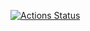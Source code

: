 [![Actions Status](https://github.com/beet-aizu/library/workflows/verify/badge.svg)](https://github.com/beet-aizu/library/actions)